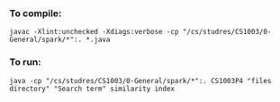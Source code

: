 ### To compile:
	javac -Xlint:unchecked -Xdiags:verbose -cp "/cs/studres/CS1003/0-General/spark/*":. *.java


### To run:
	java -cp "/cs/studres/CS1003/0-General/spark/*":. CS1003P4 "files directory" "Search term" similarity index